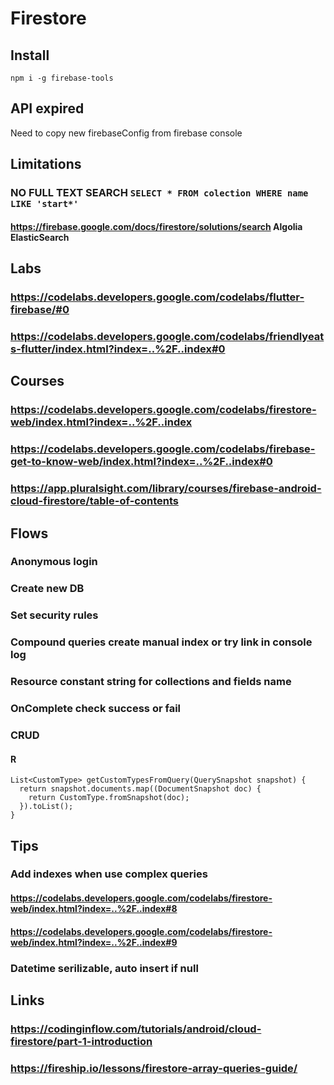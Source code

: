 # Firestore
## Install
```
npm i -g firebase-tools
```
## API expired
Need to copy new firebaseConfig from firebase console
## Limitations
### NO FULL TEXT SEARCH `SELECT * FROM colection WHERE name LIKE 'start*'`
#### https://firebase.google.com/docs/firestore/solutions/search Algolia ElasticSearch
## Labs
### https://codelabs.developers.google.com/codelabs/flutter-firebase/#0
### https://codelabs.developers.google.com/codelabs/friendlyeats-flutter/index.html?index=..%2F..index#0
## Courses
### https://codelabs.developers.google.com/codelabs/firestore-web/index.html?index=..%2F..index
### https://codelabs.developers.google.com/codelabs/firebase-get-to-know-web/index.html?index=..%2F..index#0
### https://app.pluralsight.com/library/courses/firebase-android-cloud-firestore/table-of-contents
## Flows
### Anonymous login
### Create new DB
### Set security rules
### Compound queries create manual index or try link in console log
### Resource constant string for collections and fields name
### OnComplete check success or fail
### CRUD
#### R
```
List<CustomType> getCustomTypesFromQuery(QuerySnapshot snapshot) {
  return snapshot.documents.map((DocumentSnapshot doc) {
    return CustomType.fromSnapshot(doc);
  }).toList();
}
```
## Tips
### Add indexes when use complex queries 
#### https://codelabs.developers.google.com/codelabs/firestore-web/index.html?index=..%2F..index#8
#### https://codelabs.developers.google.com/codelabs/firestore-web/index.html?index=..%2F..index#9
### Datetime serilizable, auto insert if null
## Links
### https://codinginflow.com/tutorials/android/cloud-firestore/part-1-introduction
### https://fireship.io/lessons/firestore-array-queries-guide/
